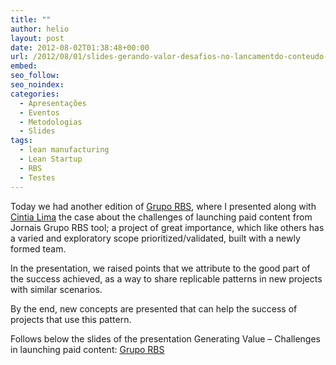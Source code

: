 ```yaml
---
title: ""
author: helio
layout: post
date: 2012-08-02T01:38:48+00:00
url: /2012/08/01/slides-gerando-valor-desafios-no-lancamentdo-conteudo-pago/
embed: 
seo_follow: 
seo_noindex: 
categories:
  - Apresentações
  - Eventos
  - Metodologias
  - Slides
tags:
  - lean manufacturing
  - Lean Startup
  - RBS
  - Testes
---
```


Today we had another edition of <a title="Grupo RBS" href="http://www.gruporbs.com.br/" target="_blank">Grupo RBS</a>, where I presented along with <a title="Cintia Lima" href="https://twitter.com/cinti4lim4" target="_blank">Cintia Lima</a> the case about the challenges of launching paid content from Jornais Grupo RBS tool; a project of great importance, which like others has a varied and exploratory scope prioritized/validated, built with a newly formed team.

In the presentation, we raised points that we attribute to the good part of the success achieved, as a way to share replicable patterns in new projects with similar scenarios.

By the end, new concepts are presented that can help the success of projects that use this pattern.

Follows below the slides of the presentation Generating Value – Challenges in launching paid content: [<a title="Grupo RBS" href="http://www.gruporbs.com.br/" target="_blank">Grupo RBS</a>](https://slideshare.id/13831660&doc=gerandovalor-desafiosnolanamentdocontedopago-120801184454-phpapp02)